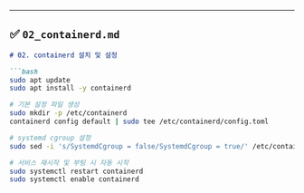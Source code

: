 
---

## ✅ `02_containerd.md`

```md
# 02. containerd 설치 및 설정

```bash
sudo apt update
sudo apt install -y containerd

# 기본 설정 파일 생성
sudo mkdir -p /etc/containerd
containerd config default | sudo tee /etc/containerd/config.toml

# systemd cgroup 설정
sudo sed -i 's/SystemdCgroup = false/SystemdCgroup = true/' /etc/containerd/config.toml

# 서비스 재시작 및 부팅 시 자동 시작
sudo systemctl restart containerd
sudo systemctl enable containerd
